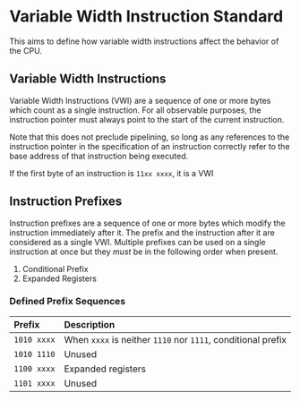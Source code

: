 # Variable Width Instruction Standard

This aims to define how variable width instructions affect the behavior of the CPU.

## Variable Width Instructions

Variable Width Instructions (VWI) are a sequence of one or more bytes which count as a single instruction. For all observable purposes, the instruction pointer must always point to the start of the current instruction.

Note that this does not preclude pipelining, so long as any references to the instruction pointer in the specification of an instruction correctly refer to the base address of that instruction being executed.

If the first byte of an instruction is `11xx xxxx`, it is a VWI

## Instruction Prefixes

Instruction prefixes are a sequence of one or more bytes which modify the instruction immediately after it. The prefix and the instruction after it are considered as a single VWI. Multiple prefixes can be used on a single instruction at once but they _must_ be in the following order when present.

1. Conditional Prefix
2. Expanded Registers

### Defined Prefix Sequences

| Prefix      | Description                                                  |
|:------------|:-------------------------------------------------------------|
| `1010 xxxx` | When `xxxx` is neither `1110` nor `1111`, conditional prefix |
| `1010 1110` | Unused                                                       |
| `1100 xxxx` | Expanded registers                                           |
| `1101 xxxx` | Unused                                                       |

